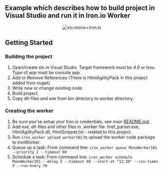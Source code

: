 Example which describes how to build project in Visual Studio and run it in Iron.io Worker
-------------

<p align="center">
<img align="center" src="../../../master/images/vs_mono_iron_worker.png" alt="vs+mono+iron.io">
</p>

## Getting Started

### Building the project

1. Open/create sln in Visual Studio. Target framework must be 4.0 or less. Type of app must be console app.
2. Add or Remove References (There is HtmlAgilityPack in this project added from nuget).
3. Write new or change existing code.
4. Build project.
5. Copy dll-files and exe from bin directory to worker directory.

### Creating the worker

1. Be sure you've setup your Iron.io credentials, see main [README.md](https://github.com/iron-io/iron_worker_examples).
2. Add exe, dll-files and other files in .worker file. href_parser.exe, HtmlAgilityPack.dll, HtmlSnippet.txt - related to this project.
3. Run `iron_worker upload worker101` to upload the worker code package to IronWorker.
4. Queue up a task: From command line: `iron_worker queue MonoWorker101 --priority 2 --timeout 60`
5. Schedule a task: From command line: `iron_worker schedule MonoWorker101 --delay 5 --timeout 60 --start-at "12:30" --run-times 5 --run-every 70`